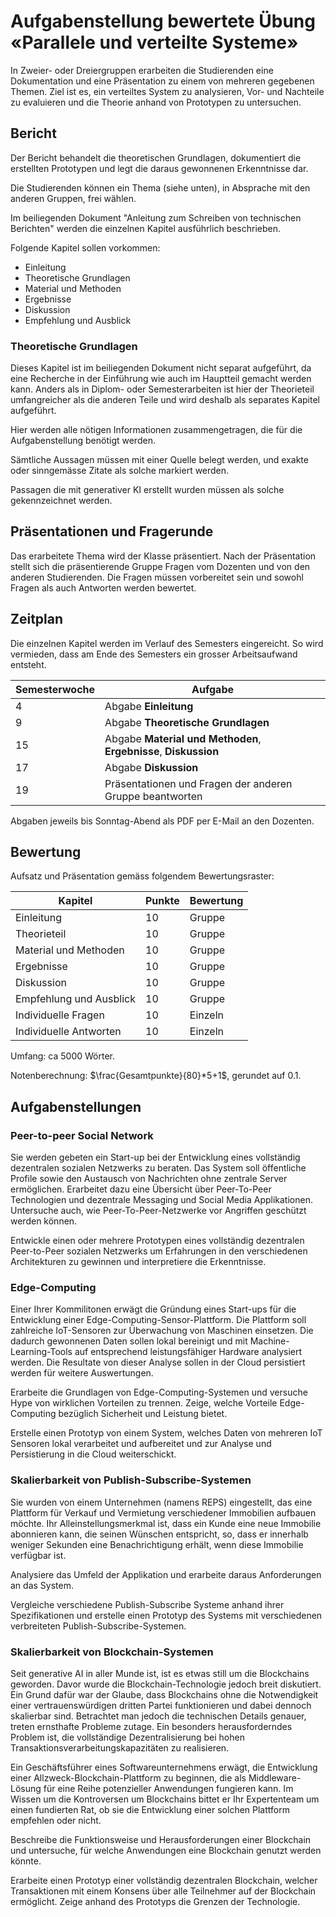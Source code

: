 # Aufgabenstellung bewertete Übung «Parallele und verteilte Systeme»

In Zweier- oder Dreiergruppen erarbeiten die Studierenden eine Dokumentation und eine Präsentation zu einem von mehreren
gegebenen Themen. Ziel ist es, ein verteiltes System zu analysieren, Vor- und Nachteile zu evaluieren und die Theorie
anhand von Prototypen zu untersuchen.

## Bericht

Der Bericht behandelt die theoretischen Grundlagen, dokumentiert die erstellten Prototypen und legt die daraus
gewonnenen Erkenntnisse dar.

Die Studierenden können ein Thema (siehe unten), in Absprache mit den anderen Gruppen, frei wählen.

Im beiliegenden Dokument "Anleitung zum Schreiben von technischen Berichten" werden die einzelnen Kapitel ausführlich
beschrieben.

Folgende Kapitel sollen vorkommen:

- Einleitung
- Theoretische Grundlagen
- Material und Methoden
- Ergebnisse
- Diskussion
- Empfehlung und Ausblick

### Theoretische Grundlagen

Dieses Kapitel ist im beiliegenden Dokument nicht separat aufgeführt, da eine Recherche in der Einführung wie auch im
Hauptteil gemacht werden kann. Anders als in Diplom- oder Semesterarbeiten ist hier der Theorieteil umfangreicher als
die anderen Teile und wird deshalb als separates Kapitel aufgeführt.

Hier werden alle nötigen Informationen zusammengetragen, die für die Aufgabenstellung benötigt werden.

Sämtliche Aussagen müssen mit einer Quelle belegt werden, und exakte oder sinngemässe Zitate als solche markiert werden.

Passagen die mit generativer KI erstellt wurden müssen als solche gekennzeichnet werden.

## Präsentationen und Fragerunde

Das erarbeitete Thema wird der Klasse präsentiert. Nach der Präsentation stellt sich die präsentierende Gruppe Fragen
vom Dozenten und von den anderen Studierenden. Die Fragen müssen vorbereitet sein und sowohl Fragen als auch Antworten
werden bewertet.

## Zeitplan

Die einzelnen Kapitel werden im Verlauf des Semesters eingereicht.
So wird vermieden, dass am Ende des Semesters ein grosser Arbeitsaufwand entsteht.

| Semesterwoche | Aufgabe                                                          |
|---------------|------------------------------------------------------------------|
| 4             | Abgabe **Einleitung**                                            |
| 9             | Abgabe **Theoretische Grundlagen**                               |
| 15            | Abgabe **Material und Methoden**, **Ergebnisse**, **Diskussion** |
| 17            | Abgabe **Diskussion**                                            |
| 19            | Präsentationen und Fragen der anderen Gruppe beantworten         |

Abgaben jeweils bis Sonntag-Abend als PDF per E-Mail an den Dozenten.

## Bewertung

Aufsatz und Präsentation gemäss folgendem Bewertungsraster:

| Kapitel                 | Punkte | Bewertung |
|-------------------------|--------|-----------|
| Einleitung              | 10     | Gruppe    |
| Theorieteil             | 10     | Gruppe    |
| Material und Methoden   | 10     | Gruppe    |
| Ergebnisse              | 10     | Gruppe    |
| Diskussion              | 10     | Gruppe    |
| Empfehlung und Ausblick | 10     | Gruppe    |
| Individuelle Fragen     | 10     | Einzeln   |
| Individuelle Antworten  | 10     | Einzeln   |

Umfang: ca 5000 Wörter.

Notenberechnung: $\frac{Gesamtpunkte}{80}*5+1$, gerundet auf 0.1.

## Aufgabenstellungen

### Peer-to-peer Social Network

Sie werden gebeten ein Start-up bei der Entwicklung eines vollständig dezentralen sozialen Netzwerks zu beraten. Das
System soll öffentliche Profile sowie den Austausch von Nachrichten ohne zentrale Server ermöglichen. Erarbeitet dazu
eine Übersicht über Peer-To-Peer Technologien und dezentrale Messaging und Social Media Applikationen. Untersuche auch,
wie Peer-To-Peer-Netzwerke vor Angriffen geschützt werden können.

Entwickle einen oder mehrere Prototypen eines vollständig dezentralen Peer-to-Peer sozialen Netzwerks um Erfahrungen in
den verschiedenen Architekturen zu gewinnen und interpretiere die Erkenntnisse.

### Edge-Computing

Einer Ihrer Kommilitonen erwägt die Gründung eines Start-ups für die Entwicklung einer Edge-Computing-Sensor-Plattform.
Die Plattform soll zahlreiche IoT-Sensoren zur Überwachung von Maschinen einsetzen. Die dadurch gewonnenen Daten 
sollen lokal bereinigt und mit Machine-Learning-Tools auf entsprechend leistungsfähiger Hardware analysiert 
werden. Die Resultate von dieser Analyse sollen in der Cloud persistiert werden für weitere Auswertungen.

Erarbeite die Grundlagen von Edge-Computing-Systemen und versuche Hype von wirklichen Vorteilen zu trennen. Zeige,
welche Vorteile Edge-Computing bezüglich Sicherheit und Leistung bietet.

Erstelle einen Prototyp von einem System, welches Daten von mehreren IoT Sensoren lokal verarbeitet und aufbereitet und
zur Analyse und Persistierung in die Cloud weiterschickt.

### Skalierbarkeit von Publish-Subscribe-Systemen

Sie wurden von einem Unternehmen (namens REPS) eingestellt, das eine Plattform für Verkauf und Vermietung verschiedener
Immobilien aufbauen möchte. Ihr Alleinstellungsmerkmal ist, dass ein Kunde eine neue Immobilie abonnieren kann, die
seinen Wünschen entspricht, so, dass er innerhalb weniger Sekunden eine Benachrichtigung erhält, wenn diese Immobilie
verfügbar ist.

Analysiere das Umfeld der Applikation und erarbeite daraus Anforderungen an das System.

Vergleiche verschiedene Publish-Subscribe Systeme anhand ihrer Spezifikationen und erstelle einen Prototyp des 
Systems mit verschiedenen verbreiteten Publish-Subscribe-Systemen.

### Skalierbarkeit von Blockchain-Systemen

Seit generative AI in aller Munde ist, ist es etwas still um die Blockchains geworden. Davor wurde die
Blockchain-Technologie jedoch breit diskutiert. Ein Grund dafür war der Glaube, dass Blockchains ohne die Notwendigkeit
einer vertrauenswürdigen dritten Partei funktionieren und dabei dennoch skalierbar sind. Betrachtet man jedoch die
technischen Details genauer, treten ernsthafte Probleme zutage. Ein besonders herausforderndes Problem ist, die
vollständige Dezentralisierung bei hohen Transaktionsverarbeitungskapazitäten zu realisieren.

Ein Geschäftsführer eines Softwareunternehmens erwägt, die Entwicklung einer
Allzweck-Blockchain-Plattform zu beginnen, die als Middleware-Lösung für eine Reihe potenzieller Anwendungen fungieren
kann. Im Wissen um die Kontroversen um Blockchains bittet er Ihr Expertenteam um einen fundierten Rat, ob sie die
Entwicklung einer solchen Plattform empfehlen oder nicht.

Beschreibe die Funktionsweise und Herausforderungen einer Blockchain und untersuche, für welche Anwendungen eine 
Blockchain genutzt werden könnte.

Erarbeite einen Prototyp einer vollständig dezentralen Blockchain, welcher Transaktionen mit einem Konsens über alle
Teilnehmer auf der Blockchain ermöglicht. Zeige anhand des Prototyps die Grenzen der Technologie.
